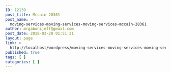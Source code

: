 ```yaml
---
ID: 12139
post_title: Mccain 28361
post_name: >
  moving-services-moving-services-moving-services-mccain-28361
author: mrgabonijeff@gmail.com
post_date: 2018-03-28 01:51:31
layout: page
link: >
  http://localhost/wordpress/moving-services-moving-services-moving-services-mccain-28361/
published: true
tags: [ ]
categories: [ ]
---
```

